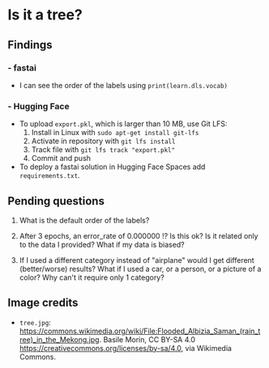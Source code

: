 # Is it a tree?

## Findings
### - fastai
- I can see the order of the labels using `print(learn.dls.vocab)`
### - Hugging Face
- To upload `export.pkl`, which is larger than 10 MB, use Git LFS:
    1. Install in Linux with `sudo apt-get install git-lfs`
    2. Activate in repository with `git lfs install`
    3. Track file with `git lfs track "export.pkl"`
    4. Commit and push
- To deploy a fastai solution in Hugging Face Spaces add `requirements.txt`.


## Pending questions
1) What is the default order of the labels?

2) After 3 epochs, an error_rate of 0.000000 !? Is this ok? 
Is it related only to the data I provided? What if my data is biased?

3) If I used a different category instead of "airplane" would I get different (better/worse) results? What if I used a car, or a person, or a picture of a color? Why can't it require only 1 category?

## Image credits
- `tree.jpg`: https://commons.wikimedia.org/wiki/File:Flooded_Albizia_Saman_(rain_tree)_in_the_Mekong.jpg. Basile Morin, CC BY-SA 4.0 <https://creativecommons.org/licenses/by-sa/4.0>, via Wikimedia Commons.